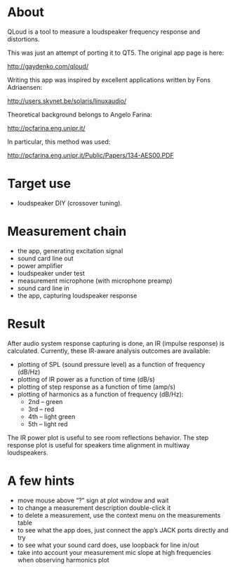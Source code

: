 # About

QLoud is a tool to measure a loudspeaker frequency response and distortions.

This was just an attempt of porting it to QT5.
The original app page is here:

http://gaydenko.com/qloud/

Writing this app was inspired by excellent applications written
by Fons Adriaensen:

http://users.skynet.be/solaris/linuxaudio/

Theoretical background belongs to Angelo Farina:

http://pcfarina.eng.unipr.it/

In particular, this method was used:

http://pcfarina.eng.unipr.it/Public/Papers/134-AES00.PDF


# Target use

* loudspeaker DIY (crossover tuning).


# Measurement chain

* the app, generating excitation signal
* sound card line out
* power amplifier
* loudspeaker under test
* measurement microphone (with microphone preamp)
* sound card line in
* the app, capturing loudspeaker response


# Result

After audio system response capturing is done, an IR (impulse response)
is calculated. Currently, these IR-aware analysis outcomes are available:

* plotting of SPL (sound pressure level) as a function of frequency (dB/Hz)
* plotting of IR power as a function of time (dB/s)
* plotting of step response as a function of time (amp/s)
* plotting of harmonics as a function of frequency (dB/Hz):
	* 2nd – green
	* 3rd – red
	* 4th – light green
	* 5th – light red


The IR power plot is useful to see room reflections behavior.
The step response plot is useful for speakers time alignment in multiway loudspeakers.


# A few hints

* move mouse above “?” sign at plot window and wait
* to change a measurement description double-click it
* to delete a measurement, use the context menu on the measurements table
* to see what the app does, just connect the app’s JACK ports directly and try
* to see what your sound card does, use loopback for line in/out
* take into account your measurement mic slope at high frequencies when
  observing harmonics plot

